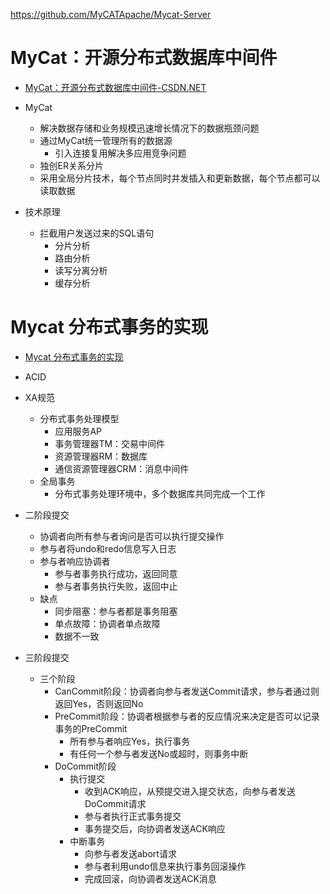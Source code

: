 
https://github.com/MyCATApache/Mycat-Server


# MyCat：开源分布式数据库中间件

* [MyCat：开源分布式数据库中间件-CSDN.NET ](http://www.csdn.net/article/2015-07-16/2825228)

* MyCat
  * 解决数据存储和业务规模迅速增长情况下的数据瓶颈问题
  * 通过MyCat统一管理所有的数据源
    * 引入连接复用解决多应用竞争问题
  * 独创ER关系分片
  * 采用全局分片技术，每个节点同时并发插入和更新数据，每个节点都可以读取数据
* 技术原理
  * 拦截用户发送过来的SQL语句
    * 分片分析
    * 路由分析
    * 读写分离分析
    * 缓存分析

# Mycat 分布式事务的实现

* [Mycat 分布式事务的实现 ](http://mp.weixin.qq.com/s/ocL4MOzdjvHydtavzRos2w)

* ACID
* XA规范
  * 分布式事务处理模型
    * 应用服务AP
    * 事务管理器TM：交易中间件
    * 资源管理器RM：数据库
    * 通信资源管理器CRM：消息中间件
  * 全局事务
    * 分布式事务处理环境中，多个数据库共同完成一个工作
* 二阶段提交
  * 协调者向所有参与者询问是否可以执行提交操作
  * 参与者将undo和redo信息写入日志
  * 参与者响应协调者
    * 参与者事务执行成功，返回同意
    * 参与者事务执行失败，返回中止
  * 缺点
    * 同步阻塞：参与者都是事务阻塞
    * 单点故障：协调者单点故障
    * 数据不一致
* 三阶段提交
  * 三个阶段
    * CanCommit阶段：协调者向参与者发送Commit请求，参与者通过则返回Yes，否则返回No
    * PreCommit阶段：协调者根据参与者的反应情况来决定是否可以记录事务的PreCommit
      * 所有参与者响应Yes，执行事务
      * 有任何一个参与者发送No或超时，则事务中断
    * DoCommit阶段
      * 执行提交
        * 收到ACK响应，从预提交进入提交状态，向参与者发送DoCommit请求
        * 参与者执行正式事务提交
        * 事务提交后，向协调者发送ACK响应
      * 中断事务
        * 向参与者发送abort请求
        * 参与者利用undo信息来执行事务回滚操作
        * 完成回滚，向协调者发送ACK消息